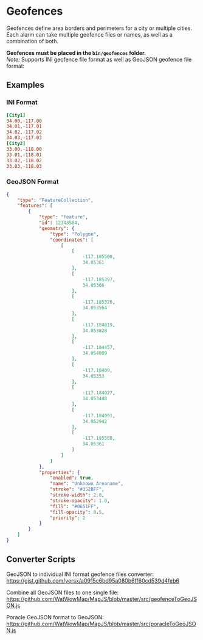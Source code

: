 # Geofences

Geofences define area borders and perimeters for a city or multiple cities. Each alarm can take multiple geofence files or names, as well as a combination of both.  

**Geofences must be placed in the `bin/geofences` folder.**  
*Note:* Supports INI geofence file format as well as GeoJSON geofence file format:  

## Examples

### __INI Format__
```ini
[City1]
34.00,-117.00
34.01,-117.01
34.02,-117.02
34.03,-117.03
[City2]
33.00,-118.00
33.01,-118.01
33.02,-118.02
33.03,-118.03
```
### __GeoJSON Format__
```json
{
    "type": "FeatureCollection",
    "features": [
        {
            "type": "Feature",
            "id": 12143584,
            "geometry": {
                "type": "Polygon",
                "coordinates": [
                    [
                        [
                            -117.185508,
                            34.05361
                        ],
                        [
                            -117.185397,
                            34.05366
                        ],
                        [
                            -117.185326,
                            34.053564
                        ],
                        [
                            -117.184819,
                            34.053828
                        ],
                        [
                            -117.184457,
                            34.054009
                        ],
                        [
                            -117.18409,
                            34.05353
                        ],
                        [
                            -117.184027,
                            34.053448
                        ],
                        [
                            -117.184991,
                            34.052942
                        ],
                        [
                            -117.185508,
                            34.05361
                        ]
                    ]
                ]
            },
            "properties": {
                "enabled": true,
                "name": "Unknown Areaname",
                "stroke": "#352BFF",
                "stroke-width": 2.0,
                "stroke-opacity": 1.0,
                "fill": "#0651FF",
                "fill-opacity": 0.5,
                "priority": 2
            }
        }
    ]
}
```

## __Converter Scripts__  

GeoJSON to individual INI format geofence files converter:  
https://gist.github.com/versx/a0915c6bd95a080b6ff60cd539d4feb6  

Combine all GeoJSON files to one single file:  
https://github.com/WatWowMap/MapJS/blob/master/src/geofenceToGeoJSON.js  

Poracle GeoJSON format to GeoJSON:  
https://github.com/WatWowMap/MapJS/blob/master/src/poracleToGeoJSON.js  